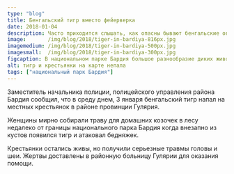 ```yaml
---
type: "blog"
title: Бенгальский тигр вместо фейерверка
date: 2018-01-04
description: Часто приходится слышать, как опасны бывают бенгальские огни во время новогодних праздников. Ожоги, поджоги и прочие неприятности, связанные с использованием фейерверков, особенно часто случаются в первые дни каждого нового года. Но как оказывается, в Непале, не менее опасны в этот период бывают и бенгальские тигры.
image:       /img/blog/2018/tiger-in-bardiya-816px.jpg
imagemedium: /img/blog/2018/tiger-in-bardiya-500px.jpg
imagesmall:  /img/blog/2018/tiger-in-bardiya-300px.jpg
figcaption: В национальном парке Бардия большое разнообразие диких животных и много тигров
alt: тигр и крестьянки на карте непала
tags: ["национальный парк Бардия"]
---
```

Заместитель начальника полиции, полицейского управления района Бардия сообщил, что в среду днем, 3 января бенгальский тигр напал на местных крестьянок в районе провинции Гулярия.

Женщины мирно собирали траву для домашних козочек в лесу недалеко от границы национального парка Бардия когда внезапно из кустов появился тигр и атаковал бедняжек.

Крестьянки остались живы, но получили серьезные травмы головы и шеи. Жертвы доставлены в районную больницу Гулярии для оказания помощи.
